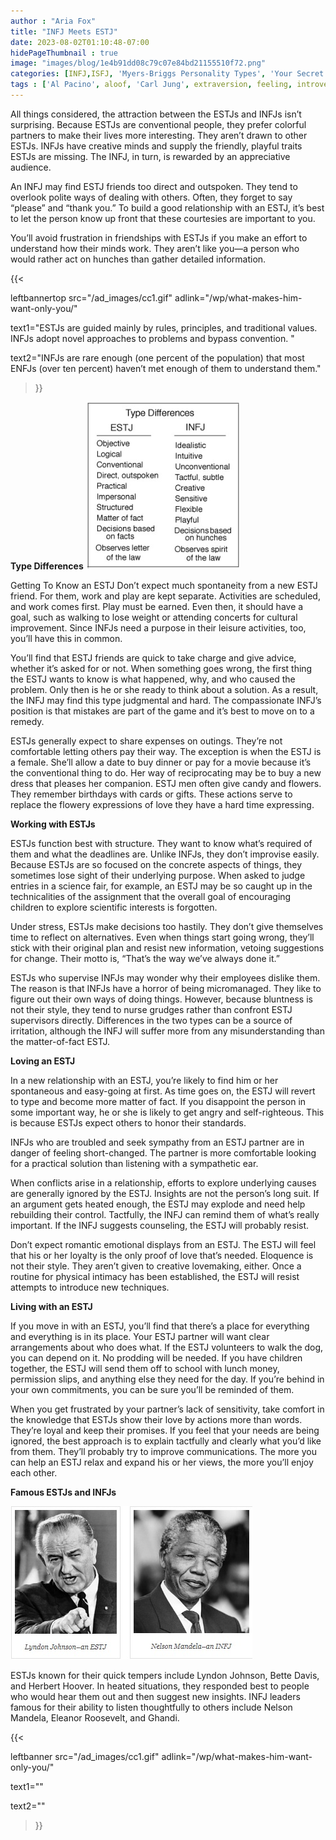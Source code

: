 ```yaml
---
author : "Aria Fox"
title: "INFJ Meets ESTJ"
date: 2023-08-02T01:10:48-07:00
hidePageThumbnail : true 
image: "images/blog/1e4b91dd08c79c07e84bd21155510f72.png"
categories: [INFJ,ISFJ, 'Myers-Briggs Personality Types', 'Your Secret Self']
tags : ['Al Pacino', aloof, 'Carl Jung', extraversion, feeling, introversion, introvert, judging, MBTI, Myers-Briggs, perceiving, personality, personality type, psychology, relationships, thinking, 'Tiger Woods']
---
```


All things considered, the attraction between the ESTJs and INFJs isn’t surprising. Because ESTJs are conventional people, they prefer colorful partners to make their lives more interesting. They aren’t drawn to other ESTJs. INFJs have creative minds and supply the friendly, playful traits ESTJs are missing. The INFJ, in turn, is rewarded by an appreciative audience.

An INFJ may find ESTJ friends too direct and outspoken. They tend to overlook polite ways of dealing with others. Often, they forget to say “please” and “thank you.” To build a good relationship with an ESTJ, it’s best to let the person know up front that these courtesies are important to you.


You’ll avoid frustration in friendships with ESTJs if you make an effort to understand how their minds work. They aren’t like you—a person who would rather act on hunches than gather detailed information. 

{{< 

leftbannertop src="/ad_images/cc1.gif" adlink="/wp/what-makes-him-want-only-you/"  

text1="ESTJs are guided mainly by rules, principles, and traditional values. INFJs adopt novel approaches to problems and bypass convention. " 

text2="INFJs are rare enough (one percent of the population) that most ENFJs (over ten percent) haven’t met enough of them to understand them."

>}}

**Type Differences**
![ESTJTypeDifferences](/ESTJTypeDifferences.jpg)

Getting To Know an ESTJ
Don’t expect much spontaneity from a new ESTJ friend. For them, work and play are kept separate. Activities are scheduled, and work comes first. Play must be earned. Even then, it should have a goal, such as walking to lose weight or attending concerts for cultural improvement. Since INFJs need a purpose in their leisure activities, too, you’ll have this in common.


You’ll find that ESTJ friends are quick to take charge and give advice, whether it’s asked for or not. When something goes wrong, the first thing the ESTJ wants to know is what happened, why, and who caused the problem. Only then is he or she ready to think about a solution. As a result, the INFJ may find this type judgmental and hard. The compassionate INFJ’s position is that mistakes are part of the game and it’s best to move on to a remedy.

ESTJs generally expect to share expenses on outings. They’re not comfortable letting others pay their way. The exception is when the ESTJ is a female. She’ll allow a date to buy dinner or pay for a movie because it’s the conventional thing to do. Her way of reciprocating may be to buy a new dress that pleases her companion. ESTJ men often give candy and flowers. They remember birthdays with cards or gifts. These actions serve to replace the flowery expressions of love they have a hard time expressing.

**Working with ESTJs**

ESTJs function best with structure. They want to know what’s required of them and what the deadlines are. Unlike INFJs, they don’t improvise easily. Because ESTJs are so focused on the concrete aspects of things, they sometimes lose sight of their underlying purpose. When asked to judge entries in a science fair, for example, an ESTJ may be so caught up in the technicalities of the assignment that the overall goal of encouraging children to explore scientific interests is forgotten.

Under stress, ESTJs make decisions too hastily. They don’t give themselves time to reflect on alternatives. Even when things start going wrong, they’ll stick with their original plan and resist new information, vetoing suggestions for change. Their motto is, “That’s the way we’ve always done it.”

ESTJs who supervise INFJs may wonder why their employees dislike them. The reason is that INFJs have a horror of being micromanaged. They like to figure out their own ways of doing things. However, because bluntness is not their style, they tend to nurse grudges rather than confront ESTJ supervisors directly. Differences in the two types can be a source of irritation, although the INFJ will suffer more from any misunderstanding than the matter-of-fact ESTJ.

**Loving an ESTJ**

In a new relationship with an ESTJ, you’re likely to find him or her spontaneous and easy-going at first. As time goes on, the ESTJ will revert to type and become more matter of fact. If you disappoint the person in some important way, he or she is likely to get angry and self-righteous. This is because ESTJs expect others to honor their standards.

INFJs who are troubled and seek sympathy from an ESTJ partner are in danger of feeling short-changed. The partner is more comfortable looking for a practical solution than listening with a sympathetic ear.

When conflicts arise in a relationship, efforts to explore underlying causes are generally ignored by the ESTJ. Insights are not the person’s long suit. If an argument gets heated enough, the ESTJ may explode and need help rebuilding their control. Tactfully, the INFJ can remind them of what’s really important. If the INFJ suggests counseling, the ESTJ will probably resist.

Don’t expect romantic emotional displays from an ESTJ. The ESTJ will feel that his or her loyalty is the only proof of love that’s needed. Eloquence is not their style. They aren’t given to creative lovemaking, either. Once a routine for physical intimacy has been established, the ESTJ will resist attempts to introduce new techniques.

**Living with an ESTJ**

If you move in with an ESTJ, you’ll find that there’s a place for everything and everything is in its place. Your ESTJ partner will want clear arrangements about who does what. If the ESTJ volunteers to walk the dog, you can depend on it. No prodding will be needed. If you have children together, the ESTJ will send them off to school with lunch money, permission slips, and anything else they need for the day. If you’re behind in your own commitments, you can be sure you’ll be reminded of them.

When you get frustrated by your partner’s lack of sensitivity, take comfort in the knowledge that ESTJs show their love by actions more than words. They’re loyal and keep their promises. If you feel that your needs are being ignored, the best approach is to explain tactfully and clearly what you’d like from them. They’ll probably try to improve communications. The more you can help an ESTJ relax and expand his or her views, the more you’ll enjoy each other.


**Famous ESTJs and INFJs**

![FamousESTJsandINFJs](/FamousESTJsandINFJs.jpg)

ESTJs known for their quick tempers include Lyndon Johnson, Bette Davis, and Herbert Hoover. In heated situations, they responded best to people who would hear them out and then suggest new insights. INFJ leaders famous for their ability to listen thoughtfully to others include Nelson Mandela, Eleanor Roosevelt, and Ghandi.


{{< 

leftbanner src="/ad_images/cc1.gif" adlink="/wp/what-makes-him-want-only-you/"  

text1="" 

text2=""

>}}